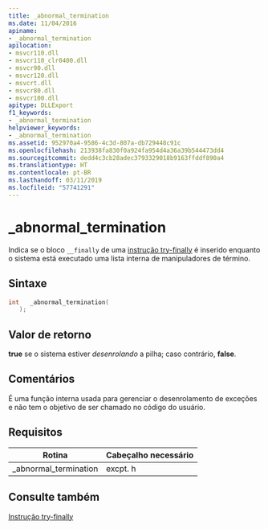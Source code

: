 ```yaml
---
title: _abnormal_termination
ms.date: 11/04/2016
apiname:
- _abnormal_termination
apilocation:
- msvcr110.dll
- msvcr110_clr0400.dll
- msvcr90.dll
- msvcr120.dll
- msvcrt.dll
- msvcr80.dll
- msvcr100.dll
apitype: DLLExport
f1_keywords:
- _abnormal_termination
helpviewer_keywords:
- _abnormal_termination
ms.assetid: 952970a4-9586-4c3d-807a-db729448c91c
ms.openlocfilehash: 213938fa830f0a924fa954d4a36a39b544473dd4
ms.sourcegitcommit: dedd4c3cb28adec3793329018b9163ffddf890a4
ms.translationtype: HT
ms.contentlocale: pt-BR
ms.lasthandoff: 03/11/2019
ms.locfileid: "57741291"
---
```

# <a name="abnormaltermination"></a>_abnormal_termination

Indica se o bloco `__finally` de uma [instrução try-finally](../cpp/try-finally-statement.md) é inserido enquanto o sistema está executado uma lista interna de manipuladores de término.

## <a name="syntax"></a>Sintaxe

```cpp
int   _abnormal_termination(
   );
```

## <a name="return-value"></a>Valor de retorno

**true** se o sistema estiver *desenrolando* a pilha; caso contrário, **false**.

## <a name="remarks"></a>Comentários

É uma função interna usada para gerenciar o desenrolamento de exceções e não tem o objetivo de ser chamado no código do usuário.

## <a name="requirements"></a>Requisitos

|Rotina|Cabeçalho necessário|
|-------------|---------------------|
|_abnormal_termination|excpt. h|

## <a name="see-also"></a>Consulte também

[Instrução try-finally](../cpp/try-finally-statement.md)
